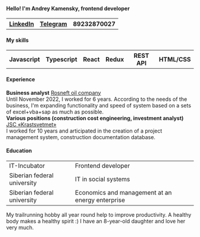 <h4>Hello! I'm Andrey Kamensky, frontend developer</h4>

<table>
  <tr>
    <th><a href="https://www.linkedin.com/in/andrey-kamensky-987883b2/">LinkedIn</a></th>
    <th><a href="https://t.me/kamensky24">Telegram</th>
    <th>89232870027</th>
  </tr>
  </table>

<h4>My skills</h4>
<table>
  <tr>
    <th>Javascript</th>
    <th>Typescript</th>
    <th>React</th>
    <th>Redux</th>
    <th>REST API</th>
    <th>HTML/CSS</th>
  </tr>
  </table>

<h4>Experience</h4>
<b>Business analyst</b> <a href="https://www.linkedin.com/in/andrey-kamensky-987883b2/"> Rosneft oil company</a>
<br>
Until November 2022, I worked for 6 years. According to the needs of the business, I'm expanding functionality and speed of system based on a sets of excel+vba+sap as much as possible. 
<br>
<b>Various positions (construction cost engineering, investment analyst)</b> <a href="https://www.krastsvetmet.ru/">JSC «Krastsvetmet»</a>
<br>
I worked for 10 years and articipated in the creation of a project management system, construction documentation database. 
<br>

<h4>Education</h4>
<table>
  <tr>
    <td>IT-Incubator</td>
    <td>Frontend developer</td>
  </tr>
    <tr>
    <td>Siberian federal university</td>
    <td>IT in social systems</td>
  </tr>
      <tr>
    <td>Siberian federal university</td>
    <td>Economics and management at an energy enterprise</td>
  </tr>
    </table>

My trailrunning hobby all year round help to improve productivity. A healthy body makes a healthy spirit :) 
I have an 8-year-old daughter and love her very much.
